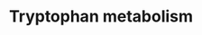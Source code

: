 ---
annotations:
- id: PW:0000054
  parent: classic metabolic pathway
  type: Pathway Ontology
  value: tryptophan metabolic pathway
authors:
- L.M.Ferrante
- MaintBot
- Khanspers
- Egonw
- Ddigles
- AlexanderPico
- Fehrhart
citedin:
- link: PMC7650246
  title: Bioenergetic defects in muscle fibers of RYR1 mutant knock-in mice associated
    with malignant hyperthermia (2020)
- link: PMC5075206
  title: Hepatic transcriptome implications for palm fruit juice deterrence of type
    2 diabetes mellitus in young male Nile rats (2016)
description: This pathway describes the metabolism of tryptophan, an essential amino
  acid.  Originally converted from rat to human using ortholog information. Edited
  by Sebastien Burel
last-edited: 2019-06-24
organisms:
- Mus musculus
redirect_from:
- /index.php/Pathway:WP79
- /instance/WP79
- /instance/WP79_rr104913
revision: r104913
schema-jsonld:
- '@context': https://schema.org/
  '@id': https://wikipathways.github.io/pathways/WP79.html
  '@type': Dataset
  creator:
    '@type': Organization
    name: WikiPathways
  description: This pathway describes the metabolism of tryptophan, an essential amino
    acid.  Originally converted from rat to human using ortholog information. Edited
    by Sebastien Burel
  keywords:
  - (Z)-5-Oxohex-2-enedioate
  - 2,3-Dihydroxyindole
  - 2-Aminomuconate
  - 2-Aminophenol
  - 2-Formylaminobenzaldehyde
  - 2-Oxoadipate
  - 2-Oxoglutarate
  - 3-(2-Aminoethyl)-1H-indol-5-ol
  - 3-Hydroxy-L-kynurenine
  - 3-Hydroxyanthranilate
  - 3-Hydroxykynurenamine
  - 3-Indoleacetonitrile
  - 3-Indoleglycolaldehyde
  - 3-Methoxyanthranilate
  - 3-Methyldioxyindole
  - 3-Methylindolepyruvate
  - 4,6-Dihydroxyquinoline
  - 4,8-Dihydroxyquinoline
  - 4-(2-Amino-5-hydroxyphenyl)-2,4-dioxobutanoate
  - 4-(2-Aminophenyl)-2,4-dioxobutanoate
  - 5-(2'-Carboxyethyl)-4,6-dihydroxypicolinate
  - 5-(2'-Formylethyl)-4,6-dihydroxypicolinate
  - 5-(3'-Carboxy-3'-oxopropyl) -4,6-dihydroxypicolinate
  - 5-Hydroxy-L-tryptophan
  - 5-Hydroxy-N-formylkynurenine
  - 5-Hydroxyindoleacetaldehyde
  - 5-Hydroxyindoleacetate
  - 5-Hydroxyindoleacetylglycine
  - 5-Hydroxyindolepyruvate
  - 5-Hydroxykynurenamine
  - 5-Hydroxykynurenine
  - 5-Methoxyindoleacetate
  - 5-Methoxytryptamine
  - 6-Hydroxyindolelactate
  - 6-Hydroxykynurenate
  - 6-Hydroxymelatonin
  - 7,8-Dihydro-7,8-dihydroxykynurenate
  - 7,8-Dihydroxykynurenate
  - 8-Methoxykynurenate
  - ASMT
  - Aadat
  - Aanat
  - Abp1
  - Acat1
  - Acetyl-CoA
  - Acmsd
  - Afmid
  - Aldh1a1
  - Aldh1a2
  - Aldh2
  - Aldh3a2
  - Aldh9a1
  - Anthranilate
  - Aox1
  - C00332
  - C00527
  - C00877
  - C01144
  - Cat
  - Cinnavalininate
  - Cyp19a1
  - Cyp1a1
  - Cyp1a2
  - Cyp1b1
  - Cyp2c55
  - Cyp2e1
  - Cyp2f2
  - Cyp2j6
  - Cyp4f14
  - Cyp7b1
  - Ddc
  - Dhcr24
  - Echs1
  - Formyl-5-hydroxykynurenamine
  - Formyl-N-acetyl-5-methoxykynurenamine
  - Formylanthranilate
  - Formylkynurenine
  - Gcdh
  - Glucobrassicin
  - Haao
  - Hadh
  - Hsd17b10
  - Ido1
  - Indole
  - Indole-3-acetaldehyde
  - Indole-3-acetaldoxime
  - Indole-3-acetamide
  - Indole-3-acetate
  - Indole-3-ethanol
  - Indolelactate
  - Indolepyruvate
  - Inmt
  - Isophenoxazine
  - Kynu
  - Kynurenate
  - L-Kynurenine
  - L-Tryptophan
  - Maob
  - Mdm2
  - Melatonin
  - N-Acetylindoxyl
  - N-Acetylisatin
  - N-Acetylserotonin
  - N-Methylserotonin
  - N-Methyltryptamine
  - Ogdh
  - Oxaloacetate
  - Prmt1
  - Quinolinate
  - Rnf25
  - Tdo2
  - Tph1
  - Tryptamine
  - Ube3a
  - Ubr5
  - Wars
  - Xanthurenic
  license: CC0
  name: Tryptophan metabolism
seo: CreativeWork
title: Tryptophan metabolism
wpid: WP79
---